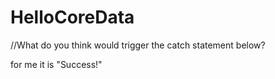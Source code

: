 # HelloCoreData
//What do you think would trigger the  catch statement below? 

for me it is "Success!"
